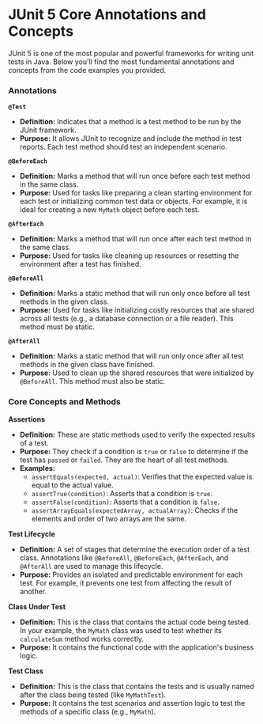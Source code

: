 # JUnit 5 Core Annotations and Concepts

JUnit 5 is one of the most popular and powerful frameworks for writing unit tests in Java. Below you'll find the most fundamental annotations and concepts from the code examples you provided.

### Annotations

**`@Test`**

- **Definition:** Indicates that a method is a test method to be run by the JUnit framework.
- **Purpose:** It allows JUnit to recognize and include the method in test reports. Each test method should test an independent scenario.

**`@BeforeEach`**

- **Definition:** Marks a method that will run once before each test method in the same class.
- **Purpose:** Used for tasks like preparing a clean starting environment for each test or initializing common test data or objects. For example, it is ideal for creating a new `MyMath` object before each test.

**`@AfterEach`**

- **Definition:** Marks a method that will run once after each test method in the same class.
- **Purpose:** Used for tasks like cleaning up resources or resetting the environment after a test has finished.

**`@BeforeAll`**

- **Definition:** Marks a static method that will run only once before all test methods in the given class.
- **Purpose:** Used for tasks like initializing costly resources that are shared across all tests (e.g., a database connection or a file reader). This method must be static.

**`@AfterAll`**

- **Definition:** Marks a static method that will run only once after all test methods in the given class have finished.
- **Purpose:** Used to clean up the shared resources that were initialized by `@BeforeAll`. This method must also be static.

### Core Concepts and Methods

**Assertions**

- **Definition:** These are static methods used to verify the expected results of a test.
- **Purpose:** They check if a condition is `true` or `false` to determine if the test has `passed` or `failed`. They are the heart of all test methods.
- **Examples:**
    - `assertEquals(expected, actual)`: Verifies that the expected value is equal to the actual value.
    - `assertTrue(condition)`: Asserts that a condition is `true`.
    - `assertFalse(condition)`: Asserts that a condition is `false`.
    - `assertArrayEquals(expectedArray, actualArray)`: Checks if the elements and order of two arrays are the same.

**Test Lifecycle**

- **Definition:** A set of stages that determine the execution order of a test class. Annotations like `@BeforeAll`, `@BeforeEach`, `@AfterEach`, and `@AfterAll` are used to manage this lifecycle.
- **Purpose:** Provides an isolated and predictable environment for each test. For example, it prevents one test from affecting the result of another.

**Class Under Test**

- **Definition:** This is the class that contains the actual code being tested. In your example, the `MyMath` class was used to test whether its `calculateSum` method works correctly.
- **Purpose:** It contains the functional code with the application's business logic.

**Test Class**

- **Definition:** This is the class that contains the tests and is usually named after the class being tested (like `MyMathTest`).
- **Purpose:** It contains the test scenarios and assertion logic to test the methods of a specific class (e.g., `MyMath`).
